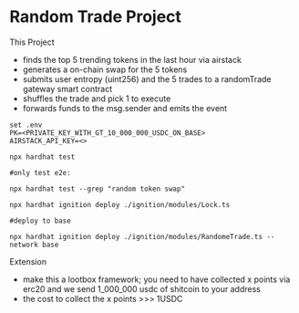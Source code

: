 # Random Trade Project

This Project 
- finds the top 5 trending tokens in the last hour via airstack
- generates a on-chain swap for the 5 tokens
- submits user entropy (uint256) and the 5 trades to a randomTrade gateway smart contract
- shuffles the trade and pick 1 to execute
- forwards funds to the msg.sender and emits the event
 
```shell
set .env
PK=<PRIVATE_KEY_WITH_GT_10_000_000_USDC_ON_BASE>
AIRSTACK_API_KEY=<>

npx hardhat test 

#only test e2e:

npx hardhat test --grep "random token swap"

npx hardhat ignition deploy ./ignition/modules/Lock.ts

#deploy to base 

npx hardhat ignition deploy ./ignition/modules/RandomeTrade.ts --network base

```

Extension

- make this a lootbox framework; you need to have collected x points via erc20 and we send 1_000_000 usdc of shitcoin to your address
- the cost to collect the x points >>> 1USDC